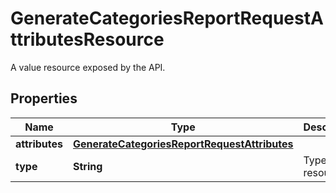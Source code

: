 

# GenerateCategoriesReportRequestAttributesResource

A value resource exposed by the API.

## Properties

| Name | Type | Description | Notes |
|------------ | ------------- | ------------- | -------------|
|**attributes** | [**GenerateCategoriesReportRequestAttributes**](GenerateCategoriesReportRequestAttributes.md) |  |  [optional] |
|**type** | **String** | Type of the resource. |  [optional] |



